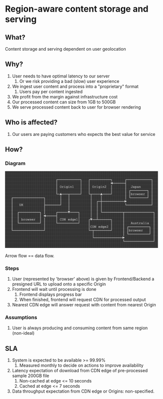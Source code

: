 # Region-aware content storage and serving

## What?
Content storage and serving dependent on user geolocation

## Why?
1. User needs to have optimal latency to our server
    1. Or we risk providing a bad (slow) user experience
1. We ingest user content and process into a "proprietary" format
    1. Users pay per content ingested
1. We profit from the margin against infrastructure cost
1. Our processed content can size from 1GB to 500GB
1. We serve processed content back to user for browser rendering

## Who is affected?
1. Our users are paying customers who expects the best value for service

## How?

### Diagram
![diagram](./diagram.png)

Arrow flow == data flow.

### Steps

1. User (represented by 'browser' above) is given by Frontend/Backend a presigned URL to upload onto a specific Origin
1. Frontend will wait until processing is done
    1. Frontend displays progress bar
    1. When finished, frontend will request CDN for processed output
1. Nearest CDN edge will answer request with content from nearest Origin

### Assumptions
1. User is always producing and consuming content from same region (non-ideal)

## SLA

1. System is expected to be available >= 99.99%
    1. Measured monthly to decide on actions to improve availability
1. Latency expectation of download from CDN edge of pre-processed sample 200GB file
    1.  Non-cached at edge <= 10 seconds
    1.  Cached at edge <= 7 seconds
1. Data throughput expectation from CDN edge or Origins: non-specified.
